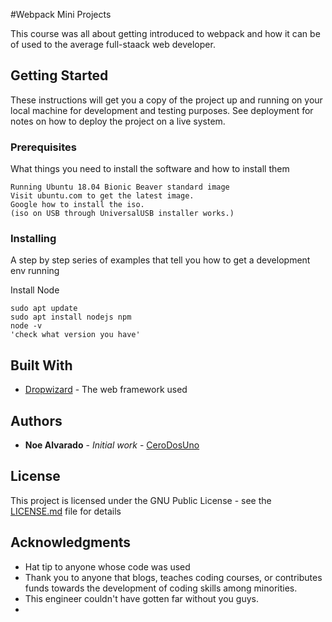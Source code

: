 #Webpack Mini Projects

This course was all about getting introduced to webpack and how it can be of used to the average full-staack web developer.

## Getting Started

These instructions will get you a copy of the project up and running on your local machine for development and testing purposes. See deployment for notes on how to deploy the project on a live system.

### Prerequisites

What things you need to install the software and how to install them

```
Running Ubuntu 18.04 Bionic Beaver standard image
Visit ubuntu.com to get the latest image.
Google how to install the iso.
(iso on USB through UniversalUSB installer works.)
```

### Installing

A step by step series of examples that tell you how to get a development env running

Install Node
```
sudo apt update
sudo apt install nodejs npm
node -v
'check what version you have'
```

## Built With

* [Dropwizard](http://www.dropwizard.io/1.0.2/docs/) - The web framework used

## Authors

* **Noe Alvarado** - *Initial work* - [CeroDosUno](https://github.com/CeroDosUno)

## License

This project is licensed under the GNU Public License - see the [LICENSE.md](LICENSE.md) file for details

## Acknowledgments

* Hat tip to anyone whose code was used
* Thank you to anyone that blogs, teaches coding courses, or contributes funds towards the development of coding skills among minorities.
* This engineer couldn't have gotten far without you guys.
*

